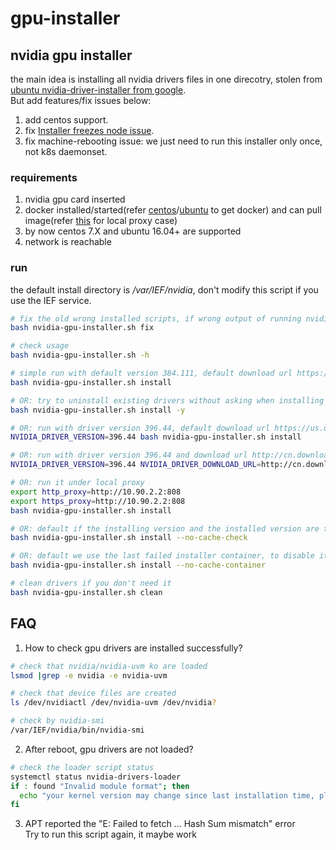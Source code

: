 # gpu-installer

## nvidia gpu installer

the main idea is installing all nvidia drivers files in one direcotry, stolen from [ubuntu nvidia-driver-installer from google]( https://github.com/GoogleCloudPlatform/container-engine-accelerators/tree/master/nvidia-driver-installer/ubuntu).<br>
But add features/fix issues below:
1. add centos support.
2. fix [Installer freezes node issue](https://github.com/GoogleCloudPlatform/container-engine-accelerators/issues/80).
3. fix machine-rebooting issue: we just need to run this installer only once, not k8s daemonset.



### requirements
1. nvidia gpu card inserted
2. docker installed/started(refer [centos](https://docs.docker.com/install/linux/docker-ce/centos/)/[ubuntu](https://docs.docker.com/install/linux/docker-ce/ubuntu/) to get docker) and can pull image(refer [this](https://docs.docker.com/config/daemon/systemd/#httphttps-proxy) for local proxy case)
3. by now centos 7.X and ubuntu 16.04+ are supported
4. network is reachable


### run

the default install directory is _/var/IEF/nvidia_, don't modify this script if you use the IEF service.

```sh
# fix the old wrong installed scripts, if wrong output of running nvidia-smi -L
bash nvidia-gpu-installer.sh fix
```

```sh
# check usage
bash nvidia-gpu-installer.sh -h
```

```sh
# simple run with default version 384.111, default download url https://us.download.nvidia.com/tesla/384.111/NVIDIA-Linux-x86_64-384.111.run
bash nvidia-gpu-installer.sh install

# OR: try to uninstall existing drivers without asking when installing
bash nvidia-gpu-installer.sh install -y

# OR: run with driver version 396.44, default download url https://us.download.nvidia.com/tesla/396.44/NVIDIA-Linux-x86_64-396.44.run
NVIDIA_DRIVER_VERSION=396.44 bash nvidia-gpu-installer.sh install

# OR: run with driver version 396.44 and download url http://cn.download.nvidia.com/tesla/396.44/NVIDIA-Linux-x86_64-396.44.run
NVIDIA_DRIVER_VERSION=396.44 NVIDIA_DRIVER_DOWNLOAD_URL=http://cn.download.nvidia.com/tesla/396.44/NVIDIA-Linux-x86_64-396.44.run bash nvidia-gpu-installer.sh install

# OR: run it under local proxy
export http_proxy=http://10.90.2.2:808
export https_proxy=http://10.90.2.2:808
bash nvidia-gpu-installer.sh install

# OR: default if the installing version and the installed version are the same, we don't run the nvidia office installer. To run the nvidia office installer anyway
bash nvidia-gpu-installer.sh install --no-cache-check

# OR: default we use the last failed installer container, to disable it
bash nvidia-gpu-installer.sh install --no-cache-container
```


```sh
# clean drivers if you don't need it
bash nvidia-gpu-installer.sh clean
```



## FAQ
1. How to check gpu drivers are installed successfully?
```sh
# check that nvidia/nvidia-uvm ko are loaded
lsmod |grep -e nvidia -e nvidia-uvm

# check that device files are created
ls /dev/nvidiactl /dev/nvidia-uvm /dev/nvidia?

# check by nvidia-smi
/var/IEF/nvidia/bin/nvidia-smi

```

2. After reboot, gpu drivers are not loaded?
```sh
# check the loader script status
systemctl status nvidia-drivers-loader
if : found "Invalid module format"; then
  echo "your kernel version may change since last installation time, please switch to the old kernel version!!"
fi
```

3. APT reported the "E: Failed to fetch ... Hash Sum mismatch" error
<br>Try to run this script again, it maybe work
